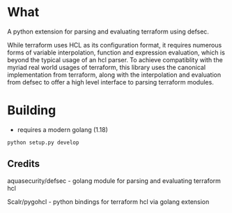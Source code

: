 
# What

A python extension for parsing and evaluating terraform using defsec.

While terraform uses HCL as its configuration format, it requires numerous
forms of variable interpolation, function and expression evaluation, which
is beyond the typical usage of an hcl parser. To achieve compatiblity
with the myriad real world usages of terraform, this library uses the
canonical implementation from terraform, along with the interpolation and evaluation
from defsec to offer a high level interface to parsing terraform modules.

# Building

- requires a modern golang (1.18)

```shell
python setup.py develop
```


## Credits

aquasecurity/defsec - golang module for parsing and evaluating terraform hcl

Scalr/pygohcl - python bindings for terraform hcl via golang extension
